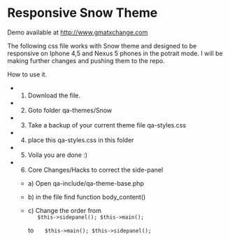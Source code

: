 # Responsive Snow Theme #

Demo available at http://www.gmatxchange.com


The following css file works with Snow theme and designed to be responsive on Iphone 4,5 and Nexus 5 phones in the potrait mode.
I will be making further changes and pushing them to the repo.

How to use it.<br>
* 1) Download the file.
* 2) Goto folder qa-themes/Snow
* 3) Take a backup of your current theme file qa-styles.css
* 4) place this qa-styles.css in this folder
* 5) Voila you are done :) 
* 6) Core Changes/Hacks to correct the side-panel
	* a) Open qa-include/qa-theme-base.php
	* b) in the file find function body_content()
	* c) Change the order from <br>
			`	$this->sidepanel();
			    $this->main();`
                
		to 
	     	`   $this->main();
				$this->sidepanel();`


